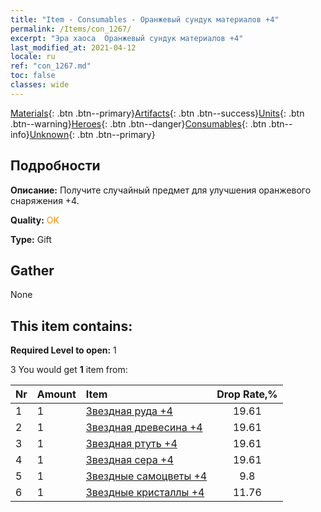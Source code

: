 ```yaml
---
title: "Item - Consumables - Оранжевый сундук материалов +4"
permalink: /Items/con_1267/
excerpt: "Эра хаоса  Оранжевый сундук материалов +4"
last_modified_at: 2021-04-12
locale: ru
ref: "con_1267.md"
toc: false
classes: wide
---
```

 [Materials](/ru/Items/){: .btn .btn--primary}[Artifacts](/ru/Items/Artifacts/){: .btn .btn--success}[Units](/ru/Items/Units/){: .btn .btn--warning}[Heroes](/ru/Items/Heroes/){: .btn .btn--danger}[Consumables](/ru/Items/Consumables/){: .btn .btn--info}[Unknown](/ru/Items/Unknown/){: .btn .btn--primary}

## Подробности
 **Описание:** Получите случайный предмет для улучшения оранжевого снаряжения +4.

 **Quality:** <span style="color: #FF8C00">OK</span>

 **Type:** Gift

## Gather

  None

## This item contains:

 **Required Level to open:** 1

 3 You would get **1** item  from:

  | Nr | Amount |     Item    | Drop Rate,% |
  |:---|:-------|:------------|:---------:|
  | 1 | 1 | [Звездная руда +4](/ru/Items/mat_89/) | 19.61 | 
  | 2 | 1 | [Звездная древесина +4](/ru/Items/mat_90/) | 19.61 | 
  | 3 | 1 | [Звездная ртуть +4](/ru/Items/mat_91/) | 19.61 | 
  | 4 | 1 | [Звездная сера +4](/ru/Items/mat_92/) | 19.61 | 
  | 5 | 1 | [Звездные самоцветы +4](/ru/Items/mat_93/) | 9.8 | 
  | 6 | 1 | [Звездные кристаллы +4](/ru/Items/mat_94/) | 11.76 | 
